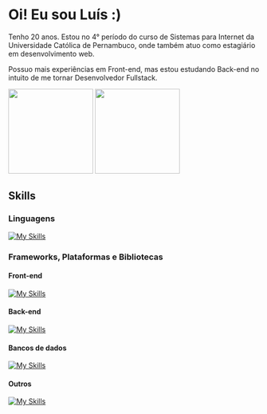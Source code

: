 # Oi! Eu sou Luís :)

Tenho 20 anos. Estou no 4° período do curso de Sistemas para Internet da Universidade Católica de Pernambuco, onde também atuo como estagiário em desenvolvimento web.

Possuo mais experiências em Front-end, mas estou estudando Back-end no intuito de me tornar Desenvolvedor Fullstack.

<div>
  <img height="170rem" src="https://github-readme-stats.vercel.app/api?username=louixpng&theme=tokyonight&show_icons=true&hide_border=true&count_private=true"/>
  <img height="170rem" src="https://github-readme-stats.vercel.app/api/top-langs/?username=louixpng&theme=tokyonight&show_icons=true&hide_border=true&layout=compact"/>
</div>

## Skills

### Linguagens
[![My Skills](https://skillicons.dev/icons?i=js,ts,java)](https://skillicons.dev)

### Frameworks, Plataformas e Bibliotecas
#### Front-end 
[![My Skills](https://skillicons.dev/icons?i=react,tailwind,bootstrap,vite)](https://skillicons.dev)

#### Back-end
[![My Skills](https://skillicons.dev/icons?i=nodejs,express,prisma,sequelize,spring)](https://skillicons.dev)

#### Bancos de dados
[![My Skills](https://skillicons.dev/icons?i=postgresql,supabase)](https://skillicons.dev)

#### Outros
[![My Skills](https://skillicons.dev/icons?i=npm,git,figma,photoshop,illustrator)](https://skillicons.dev)

<!--
**louixpng/louixpng** is a ✨ _special_ ✨ repository because its `README.md` (this file) appears on your GitHub profile.

Here are some ideas to get you started:

- 🔭 I’m currently working on ...
- 🌱 I’m currently learning ...
- 👯 I’m looking to collaborate on ...
- 🤔 I’m looking for help with ...
- 💬 Ask me about ...
- 📫 How to reach me: ...
- 😄 Pronouns: ...
- ⚡ Fun fact: ...
-->
